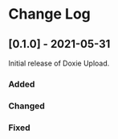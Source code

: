 # Change Log

## [0.1.0] - 2021-05-31

Initial release of Doxie Upload.

### Added

### Changed

### Fixed
